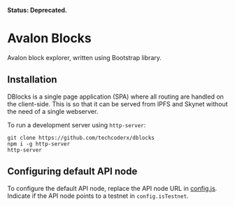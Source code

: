 **Status: Deprecated.**

# Avalon Blocks

Avalon block explorer, written using Bootstrap library.

## Installation

DBlocks is a single page application (SPA) where all routing are handled on the client-side. This is so that it can be served from IPFS and Skynet without the need of a single webserver.

To run a development server using `http-server`:
```
git clone https://github.com/techcoderx/dblocks
npm i -g http-server
http-server
```

## Configuring default API node

To configure the default API node, replace the API node URL in [config.js](https://github.com/techcoderx/dblocks/blob/main/js/config.js). Indicate if the API node points to a testnet in `config.isTestnet`.
